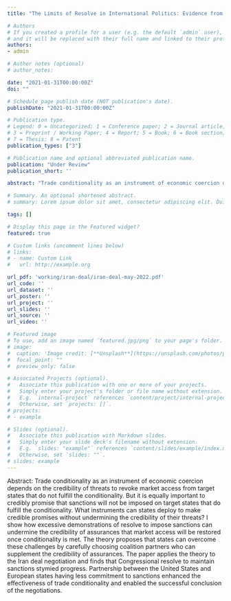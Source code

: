 ```yaml
---
title: "The Limits of Resolve in International Politics: Evidence from the Iran Deal Negotiation"

# Authors
# If you created a profile for a user (e.g. the default `admin` user), write the username (folder name) here 
# and it will be replaced with their full name and linked to their profile.
authors:
- admin

# Author notes (optional)
# author_notes:

date: "2021-01-31T00:00:00Z"
doi: ""

# Schedule page publish date (NOT publication's date).
publishDate: "2021-01-31T00:00:00Z"

# Publication type.
# Legend: 0 = Uncategorized; 1 = Conference paper; 2 = Journal article;
# 3 = Preprint / Working Paper; 4 = Report; 5 = Book; 6 = Book section;
# 7 = Thesis; 8 = Patent
publication_types: ["3"]

# Publication name and optional abbreviated publication name.
publication: "Under Review"
publication_short: ''

abstract: "Trade conditionality as an instrument of economic coercion depends on the credibility of threats to revoke market access from target states that do not fulfill the conditionality. But it is equally important to credibly promise that sanctions will not be imposed on target states that do fulfill the conditionality. What instruments can states deploy to make credible promises without undermining the credibility of their threats? I show how excessive demonstrations of resolve to impose sanctions can undermine the credibility of assurances that market access will be restored once conditionality is met. The theory proposes that states can overcome these challenges by carefully choosing coalition partners who can supplement the credibility of assurances. The paper applies the theory to the Iran deal negotiation and finds that Congressional resolve to maintain sanctions stymied progress. Partnership between the United States and European states having less commitment to sanctions enhanced the effectiveness of trade conditionality and enabled the successful conclusion of the negotiations."

# Summary. An optional shortened abstract.
# summary: Lorem ipsum dolor sit amet, consectetur adipiscing elit. Duis posuere tellus ac convallis placerat. Proin tincidunt magna sed ex sollicitudin condimentum.

tags: []

# Display this page in the Featured widget?
featured: true

# Custom links (uncomment lines below)
# links:
# - name: Custom Link
#   url: http://example.org

url_pdf: 'working/iran-deal/iran-deal-may-2022.pdf'
url_code: ''
url_dataset: ''
url_poster: ''
url_project: ''
url_slides: ''
url_source: ''
url_video: ''

# Featured image
# To use, add an image named `featured.jpg/png` to your page's folder. 
# image:
#  caption: 'Image credit: [**Unsplash**](https://unsplash.com/photos/pLCdAaMFLTE)'
#  focal_point: ""
#  preview_only: false

# Associated Projects (optional).
#   Associate this publication with one or more of your projects.
#   Simply enter your project's folder or file name without extension.
#   E.g. `internal-project` references `content/project/internal-project/index.md`.
#   Otherwise, set `projects: []`.
# projects:
# - example

# Slides (optional).
#   Associate this publication with Markdown slides.
#   Simply enter your slide deck's filename without extension.
#   E.g. `slides: "example"` references `content/slides/example/index.md`.
#   Otherwise, set `slides: ""`.
# slides: example
---
```


Abstract: Trade conditionality as an instrument of economic coercion depends on the credibility of threats to revoke market access from target states that do not fulfill the conditionality. But it is equally important to credibly promise that sanctions will not be imposed on target states that do fulfill the conditionality. What instruments can states deploy to make credible promises without undermining the credibility of their threats? I show how excessive demonstrations of resolve to impose sanctions can undermine the credibility of assurances that market access will be restored once conditionality is met. The theory proposes that states can overcome these challenges by carefully choosing coalition partners who can supplement the credibility of assurances. The paper applies the theory to the Iran deal negotiation and finds that Congressional resolve to maintain sanctions stymied progress. Partnership between the United States and European states having less commitment to sanctions enhanced the effectiveness of trade conditionality and enabled the successful conclusion of the negotiations.
